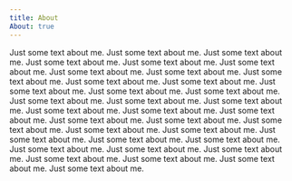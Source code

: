 ```yaml
---
title: About
About: true
---
```

Just some text about me. Just some text about me. Just some text about me. Just some text about me. Just some text about me. Just some text about me. Just some text about me. Just some text about me. Just some text about me. Just some text about me. Just some text about me. Just some text about me. Just some text about me. Just some text about me. Just some text about me. Just some text about me. Just some text about me. Just some text about me. Just some text about me. Just some text about me. Just some text about me. Just some text about me. Just some text about me. Just some text about me. Just some text about me. Just some text about me. Just some text about me. Just some text about me. Just some text about me. Just some text about me. Just some text about me. Just some text about me. Just some text about me. Just some text about me. Just some text about me. 
